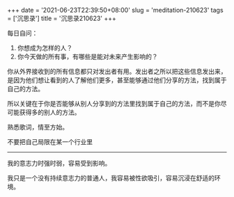 +++
date = '2021-06-23T22:39:50+08:00'
slug = 'meditation-210623'
tags = ['沉思录']
title = '沉思录210623'
+++

每日自问：

1. 你想成为怎样的人？
2. 你今天做的所有事，有哪些是能对未来产生影响的？

你从外界接收到的所有信息都只对发出者有用。发出者之所以把这些信息发出来，是因为他们想让看到的人了解他们更多，甚至能够通过他们分享的方法，找到属于自己的方法。

所以关键在于你是否能够从别人分享到的方法里找到属于自己的方法，而不是你尽可能获得多的别人的方法。

熟悉歌词，情至方始。

不要把自己局限在某一个行业里

---

我的意志力时强时弱，容易受到影响。

我只是一个没有持续意志力的普通人，我容易被性欲吸引，容易沉浸在舒适的环境。

